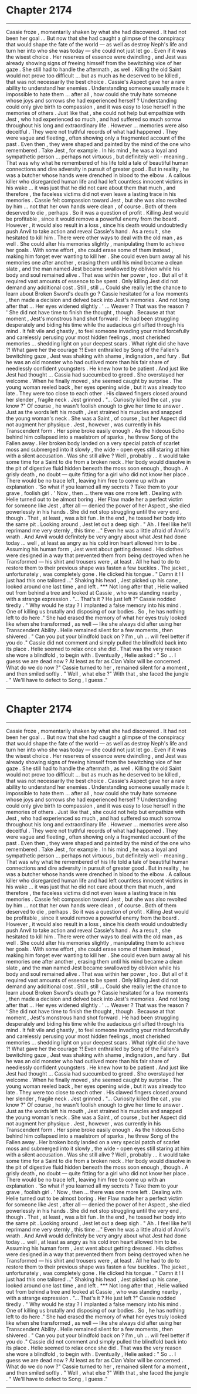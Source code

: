 
# Chapter 2174


---

Cassie froze , momentarily shaken by what she had discovered .
It had not been her goal …
But now that she had caught a glimpse of the conspiracy that would shape the fate of the world — as well as destroy Neph's life and turn her into who she was today — she could not just let go . Even if it was the wisest choice . Her reserves of essence were dwindling , and Jest was already showing signs of freeing himself from the bewitching vice of her gaze . She still had to handle the aftermath , as well . Killing the old Saint would not prove too difficult … but as much as he deserved to be killed , that was not necessarily the best choice . Cassie's Aspect gave her a rare ability to understand her enemies . Understanding someone usually made it impossible to hate them … after all , how could she truly hate someone whose joys and sorrows she had experienced herself ? Understanding could only give birth to compassion , and it was easy to lose herself in the memories of others .
Just like that , she could not help but empathize with Jest , who had experienced so much , and had suffered so much sorrow throughout his long and extraordinary life . However … memories were also deceitful . They were not truthful records of what had happened . They were vague and fleeting , often showing only a fragmented account of the past . Even then , they were shaped and painted by the mind of the one who remembered . Take Jest , for example . In his mind , he was a loyal and sympathetic person … perhaps not virtuous , but definitely well - meaning . That was why what he remembered of his life told a tale of beautiful human connections and dire adversity in pursuit of greater good .
But in reality , he was a butcher whose hands were drenched in blood to the elbow . A callous killer who disregarded human life and had left countless innocent victims in his wake … it was just that he did not care about them that much , and therefore , the faceless victims did not even leave a lasting trace in his memories . Cassie felt compassion toward Jest , but she was also revolted by him … not that her own hands were clean , of course . Both of them deserved to die , perhaps . So it was a question of profit . Killing Jest would be profitable , since it would remove a powerful enemy from the board . However , it would also result in a loss , since his death would undoubtedly push Anvil to take action and reveal Cassie's hand . As a result , she hesitated to kill him .
There were other ways to deal with the old man , as well .
She could alter his memories slightly , manipulating them to achieve her goals . With some effort , she could erase some of them instead , making him forget ever wanting to kill her . She could even burn away all his memories one after another , erasing them until his mind became a clean slate , and the man named Jest became swallowed by oblivion while his body and soul remained alive .
That was within her power , too . But all of it required vast amounts of essence to be spent . Only killing Jest did not demand any additional cost . Still , still …
Could she really let the chance to learn about Broken Sword's death go ?
Cassie hesitated for a few moments , then made a decision and delved back into Jest's memories . And not long after that …
Her eyes widened slightly . ' ... Weaver ? That was the reason ? '
She did not have time to finish the thought , though . Because at that moment , Jest's monstrous hand shot forward . He had been struggling desperately and biding his time while the audacious girl sifted through his mind . It felt vile and ghastly , to feel someone invading your mind forcefully and carelessly perusing your most hidden feelings , most cherished memories … shedding light on your deepest scars . What right did she have ?! What gave her the courage ?!
Even enthralled by Song of the Fallen's bewitching gaze , Jest was shaking with shame , indignation , and fury . But he was an old monster who had outlived more than his fair share of needlessly confident youngsters . He knew how to be patient . And just like Jest had thought …
Cassia had succumbed to greed . She overstayed her welcome . When he finally moved , she seemed caught by surprise . The young woman reeled back , her eyes opening wide , but it was already too late . They were too close to each other .
His clawed fingers closed around her slender , fragile neck .
Jest grinned . "... Curiosity killed the cat , you know ?"
Of course , he wasn't foolish enough to give her time to answer . Just as the words left his mouth , Jest strained his muscles and snapped the young woman's neck . She was a Saint , of course , but her Aspect did not augment her physique . Jest , however , was currently in his Transcendent form . Her spine broke easily enough . As the hideous Echo behind him collapsed into a maelstrom of sparks , he threw Song of the Fallen away . Her broken body landed on a very special patch of scarlet moss and submerged into it slowly , the wide - open eyes still staring at him with a silent accusation .
Was she still alive ? Well , probably … it would take some time for a Saint to die from a broken neck .
Her body would dissolve in the pit of digestive fluid hidden beneath the moss soon enough , though . A grisly death , no doubt — quite fitting for a girl who did not know her place . There would be no trace left , leaving him free to come up with an explanation .
'So what if you learned all my secrets ? Take them to your grave , foolish girl . '
Now , then … there was one more left . Dealing with Helie turned out to be almost boring . Her Flaw made her a perfect victim for someone like Jest , after all — denied the power of her Aspect , she died powerlessly in his hands . She did not stop struggling until the very end , though . That , at least , was a bit fun .
In the end , he tossed her body into the same pit . Looking around , Jest let out a deep sigh . " Ah . I feel like he'll reprimand me very sternly , this time …"
Even he was a little afraid of Anvil's wrath . And Anvil would definitely be very angry about what Jest had done today … well , at least as angry as his cold iron heart allowed him to be .
Assuming his human form , Jest went about getting dressed . His clothes were designed in a way that prevented them from being destroyed when he Transformed — his shirt and trousers were , at least . All he had to do to restore them to their previous shape was fasten a few buckles .
The jacket , unfortunately , was completely gone . He clicked his tongue . " Damn it ! I just had this one tailored …"
Shaking his head , Jest picked up his cane , looked around one last time , and left . ***
Not long after that , Helie walked out from behind a tree and looked at Cassie , who was standing nearby , with a strange expression . "... That's it ? He just left ?"
Cassie nodded tiredly . " Why would he stay ? I implanted a false memory into his mind . One of killing us brutally and disposing of our bodies . So , he has nothing left to do here ."
She had erased the memory of what her eyes truly looked like when she transformed , as well — like she always did after using her Transcendent Ability . Helie remained silent for a few moments , then shivered . " Can you put your blindfold back on ? I'm , uh … will feel better if you do ."
Cassie did not comment and simply pulled the blindfold back into its place . Helie seemed to relax once she did .
That was the very reason she wore a blindfold , to begin with . Eventually , Helie asked :
" So … I guess we are dead now ? At least as far as Clan Valor will be concerned . What do we do now ?"
Cassie turned to her , remained silent for a moment , and then smiled softly . " Well , what else ?"
With that , she faced the jungle . " We'll have to defect to Song , I guess ."

---


# Chapter 2174


---

Cassie froze , momentarily shaken by what she had discovered .
It had not been her goal …
But now that she had caught a glimpse of the conspiracy that would shape the fate of the world — as well as destroy Neph's life and turn her into who she was today — she could not just let go . Even if it was the wisest choice . Her reserves of essence were dwindling , and Jest was already showing signs of freeing himself from the bewitching vice of her gaze . She still had to handle the aftermath , as well . Killing the old Saint would not prove too difficult … but as much as he deserved to be killed , that was not necessarily the best choice . Cassie's Aspect gave her a rare ability to understand her enemies . Understanding someone usually made it impossible to hate them … after all , how could she truly hate someone whose joys and sorrows she had experienced herself ? Understanding could only give birth to compassion , and it was easy to lose herself in the memories of others .
Just like that , she could not help but empathize with Jest , who had experienced so much , and had suffered so much sorrow throughout his long and extraordinary life . However … memories were also deceitful . They were not truthful records of what had happened . They were vague and fleeting , often showing only a fragmented account of the past . Even then , they were shaped and painted by the mind of the one who remembered . Take Jest , for example . In his mind , he was a loyal and sympathetic person … perhaps not virtuous , but definitely well - meaning . That was why what he remembered of his life told a tale of beautiful human connections and dire adversity in pursuit of greater good .
But in reality , he was a butcher whose hands were drenched in blood to the elbow . A callous killer who disregarded human life and had left countless innocent victims in his wake … it was just that he did not care about them that much , and therefore , the faceless victims did not even leave a lasting trace in his memories . Cassie felt compassion toward Jest , but she was also revolted by him … not that her own hands were clean , of course . Both of them deserved to die , perhaps . So it was a question of profit . Killing Jest would be profitable , since it would remove a powerful enemy from the board . However , it would also result in a loss , since his death would undoubtedly push Anvil to take action and reveal Cassie's hand . As a result , she hesitated to kill him .
There were other ways to deal with the old man , as well .
She could alter his memories slightly , manipulating them to achieve her goals . With some effort , she could erase some of them instead , making him forget ever wanting to kill her . She could even burn away all his memories one after another , erasing them until his mind became a clean slate , and the man named Jest became swallowed by oblivion while his body and soul remained alive .
That was within her power , too . But all of it required vast amounts of essence to be spent . Only killing Jest did not demand any additional cost . Still , still …
Could she really let the chance to learn about Broken Sword's death go ?
Cassie hesitated for a few moments , then made a decision and delved back into Jest's memories . And not long after that …
Her eyes widened slightly . ' ... Weaver ? That was the reason ? '
She did not have time to finish the thought , though . Because at that moment , Jest's monstrous hand shot forward . He had been struggling desperately and biding his time while the audacious girl sifted through his mind . It felt vile and ghastly , to feel someone invading your mind forcefully and carelessly perusing your most hidden feelings , most cherished memories … shedding light on your deepest scars . What right did she have ?! What gave her the courage ?!
Even enthralled by Song of the Fallen's bewitching gaze , Jest was shaking with shame , indignation , and fury . But he was an old monster who had outlived more than his fair share of needlessly confident youngsters . He knew how to be patient . And just like Jest had thought …
Cassia had succumbed to greed . She overstayed her welcome . When he finally moved , she seemed caught by surprise . The young woman reeled back , her eyes opening wide , but it was already too late . They were too close to each other .
His clawed fingers closed around her slender , fragile neck .
Jest grinned . "... Curiosity killed the cat , you know ?"
Of course , he wasn't foolish enough to give her time to answer . Just as the words left his mouth , Jest strained his muscles and snapped the young woman's neck . She was a Saint , of course , but her Aspect did not augment her physique . Jest , however , was currently in his Transcendent form . Her spine broke easily enough . As the hideous Echo behind him collapsed into a maelstrom of sparks , he threw Song of the Fallen away . Her broken body landed on a very special patch of scarlet moss and submerged into it slowly , the wide - open eyes still staring at him with a silent accusation .
Was she still alive ? Well , probably … it would take some time for a Saint to die from a broken neck .
Her body would dissolve in the pit of digestive fluid hidden beneath the moss soon enough , though . A grisly death , no doubt — quite fitting for a girl who did not know her place . There would be no trace left , leaving him free to come up with an explanation .
'So what if you learned all my secrets ? Take them to your grave , foolish girl . '
Now , then … there was one more left . Dealing with Helie turned out to be almost boring . Her Flaw made her a perfect victim for someone like Jest , after all — denied the power of her Aspect , she died powerlessly in his hands . She did not stop struggling until the very end , though . That , at least , was a bit fun .
In the end , he tossed her body into the same pit . Looking around , Jest let out a deep sigh . " Ah . I feel like he'll reprimand me very sternly , this time …"
Even he was a little afraid of Anvil's wrath . And Anvil would definitely be very angry about what Jest had done today … well , at least as angry as his cold iron heart allowed him to be .
Assuming his human form , Jest went about getting dressed . His clothes were designed in a way that prevented them from being destroyed when he Transformed — his shirt and trousers were , at least . All he had to do to restore them to their previous shape was fasten a few buckles .
The jacket , unfortunately , was completely gone . He clicked his tongue . " Damn it ! I just had this one tailored …"
Shaking his head , Jest picked up his cane , looked around one last time , and left . ***
Not long after that , Helie walked out from behind a tree and looked at Cassie , who was standing nearby , with a strange expression . "... That's it ? He just left ?"
Cassie nodded tiredly . " Why would he stay ? I implanted a false memory into his mind . One of killing us brutally and disposing of our bodies . So , he has nothing left to do here ."
She had erased the memory of what her eyes truly looked like when she transformed , as well — like she always did after using her Transcendent Ability . Helie remained silent for a few moments , then shivered . " Can you put your blindfold back on ? I'm , uh … will feel better if you do ."
Cassie did not comment and simply pulled the blindfold back into its place . Helie seemed to relax once she did .
That was the very reason she wore a blindfold , to begin with . Eventually , Helie asked :
" So … I guess we are dead now ? At least as far as Clan Valor will be concerned . What do we do now ?"
Cassie turned to her , remained silent for a moment , and then smiled softly . " Well , what else ?"
With that , she faced the jungle . " We'll have to defect to Song , I guess ."

---

